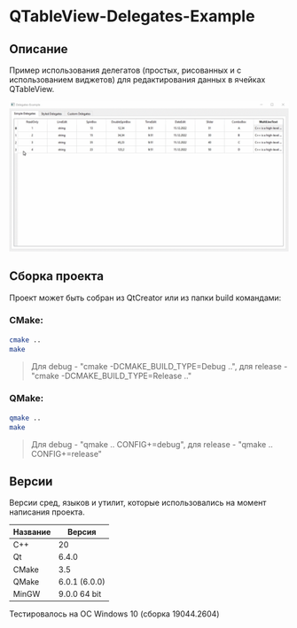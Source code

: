 # QTableView-Delegates-Example

## Описание

Пример использования делегатов (простых, рисованных и с использованием виджетов) для редактирования данных в ячейках QTableView.

![alt text](doc/QTableView-Delegates-Example.gif)

## Сборка проекта

Проект может быть собран из QtCreator или из папки build командами:

### CMake:

```bash
cmake ..
make
```
> Для debug - "cmake -DCMAKE_BUILD_TYPE=Debug ..", для release - "cmake -DCMAKE_BUILD_TYPE=Release .."

### QMake:

```bash
qmake ..
make
```
> Для debug - "qmake .. CONFIG+=debug", для release - "qmake .. CONFIG+=release"

## Версии

Версии сред, языков и утилит, которые использовались на момент написания проекта.

| Название   | Версия               |
| -----------|----------------------|
| C++        | 20                   |
| Qt         | 6.4.0                |
| CMake      | 3.5                  |
| QMake      | 6.0.1 (6.0.0)        |
| MinGW      | 9.0.0 64 bit         |

Тестировалось на ОС Windows 10 (сборка 19044.2604)

